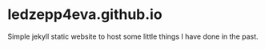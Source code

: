 # ledzepp4eva.github.io

Simple jekyll static website to host some little things I have done in the past.
